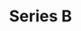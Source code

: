 ---
title: Series B
layout: series
params:
  isSeries: true
  summary: The series summary. This is wild, unruly, and terribly depressing. Buckle up!
---